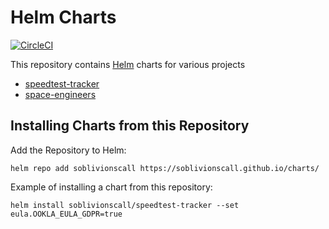# Helm Charts

[![CircleCI](https://circleci.com/gh/sOblivionsCall/charts/tree/main.svg?style=shield)](https://circleci.com/gh/sOblivionsCall/charts/tree/main)

This repository contains [Helm](https://helm.sh) charts for various projects

* [speedtest-tracker](speedtest-tracker/)
* [space-engineers](/space-engineers/)

## Installing Charts from this Repository

Add the Repository to Helm:

    helm repo add soblivionscall https://soblivionscall.github.io/charts/

Example of installing a chart from this repository:

    helm install soblivionscall/speedtest-tracker --set eula.OOKLA_EULA_GDPR=true
